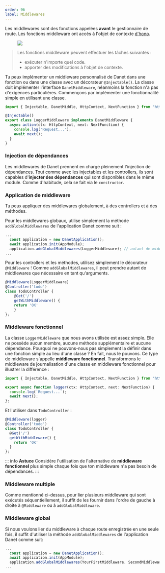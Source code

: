 ```yaml
---
order: 96
label: Middlewares
---
```

Les middlewares sont des fonctions appelées **avant** le gestionnaire de route. Les fonctions middleware ont accès à l'objet de contexte [d'hono](https://hono.dev/api/context).

<figure><img src="https://docs.nestjs.com/assets/Middlewares_1.png" /></figure>

<blockquote class="external">
  Les fonctions middleware peuvent effectuer les tâches suivantes :
  <ul>
    <li>exécuter n'importe quel code.</li>
    <li>apporter des modifications à l'objet de contexte.</li>
  </ul>
</blockquote>

Tu peux implémenter un middleware personnalisé de Danet dans une fonction ou dans une classe avec un décorateur `@Injectable()`. La classe doit implémenter l'interface `DanetMiddleware`, néanmoins la fonction n'a pas d'exigences particulières. Commençons par implémenter une fonctionnalité simple en utilisant une classe.

```ts logger.middleware.ts
import { Injectable, DanetMiddle, HttpContext, NextFunction } from 'https://deno.land/x/danet/mod.ts';

@Injectable()
export class LoggerMiddleware implements DanetMiddleware {
  async action(ctx: HttpContext, next: NextFunction) {
    console.log('Request...');
    await next();
  }
}
```
### Injection de dépendances

Les middlewares de Danet prennent en charge pleinement l'injection de dépendances. Tout comme avec les injectables et les controllers, ils sont capables d'**injecter des dépendances** qui sont disponibles dans le même module. Comme d'habitude, cela se fait via le `constructor`.

### Application de middleware

Tu peux appliquer des middlewares globalement, à des controllers et à des méthodes.

Pour les middlewares globaux, utilise simplement la méthode `addGlobalMiddlewares` de l'application Danet comme suit :

```ts bootstrap.ts
...
  const application = new DanetApplication();
  await application.init(AppModule);
  application.addGlobalMiddlewares(LoggerMiddleware); // autant de middlewares que vous voulez ;
...
```

Pour les controllers et les méthodes, utilisez simplement le décorateur `@Middleware` ! Comme `addGlobalMiddlewares`, il peut prendre autant de middlewares que nécessaire en tant qu'arguments.

```ts todo.controllers.ts
@Middleware(LoggerMiddleware)
@Controller('todo')
class TodoController {
	@Get('/')
	getWithMiddleware() {
    return 'OK'
    }
};
```

### Middleware fonctionnel

La classe `LoggerMiddleware` que nous avons utilisée est assez simple. Elle ne possède aucun membre, aucune méthode supplémentaire et aucune dépendance. Pourquoi ne pouvons-nous pas simplement la définir dans une fonction simple au lieu d'une classe ? En fait, nous le pouvons. Ce type de middleware s'appelle **middleware fonctionnel**. Transformons le middleware de journalisation d'une classe en middleware fonctionnel pour illustrer la différence :

```ts logger.middleware.ts
import { Injectable, DanetMiddle, HttpContext, NextFunction } from 'https://deno.land/x/danet/mod.ts';

export async function logger(ctx: HttpContext, next: NextFunction) {
  console.log(`Request...`);
  await next();
};
```
Et l'utiliser dans `TodoController` :

```ts todo.controller.ts
@Middleware(logger)
@Controller('todo')
class TodoController {
  @Get('/')
  getWithMiddleware() {
    return 'OK'
  }
};
```

::: info **Astuce**
Considère l'utilisation de l'alternative de **middleware fonctionnel** plus simple chaque fois que ton middleware n'a pas besoin de dépendances.
:::

### Middleware multiple

Comme mentionné ci-dessus, pour lier plusieurs middleware qui sont exécutés séquentiellement, il suffit de les fournir dans l'ordre de gauche à droite à `@Middleware` ou à `addGlobalMiddleware`.

### Middleware global

Si nous voulons lier du middleware à chaque route enregistrée en une seule fois, il suffit d'utiliser la méthode `addGlobalMiddlewares` de l'application Danet comme suit:

```ts bootstrap.ts
...
  const application = new DanetApplication();
  await application.init(AppModule);
  application.addGlobalMiddlewares(YourFirstMiddleware, SecondMiddleware); //as many middleware as you want;
...
```